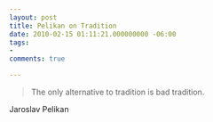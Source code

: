```yaml
---
layout: post
title: Pelikan on Tradition
date: 2010-02-15 01:11:21.000000000 -06:00
tags:
- 
comments: true

---
```

<blockquote>The only alternative to tradition is bad tradition.</p></blockquote>
<div class="attribution">Jaroslav Pelikan</div>
